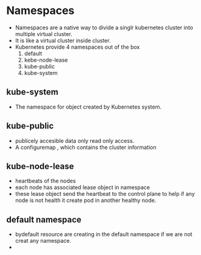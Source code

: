 # Namespaces
- Namespaces are a native way to divide a singlr kubernetes cluster into multiple virtual cluster.
- It is like a virtual cluster inside cluster.
- Kubernetes provide 4 namespaces out of the box
    1) default
    2) kebe-node-lease
    3) kube-public
    4) kube-system
## kube-system
- The namespace for object created by Kubernetes system.
## kube-public
- publicely accesible data only read only access.
- A configuremap , which contains the cluster information
## kube-node-lease
- heartbeats of the nodes
- each node has associated lease object in namespace
- these lease object send the heartbeat to the control plane to help if any node is not health it create pod in another healthy node.
## default namespace
- bydefault resource are creating in the default namespace if we are not creat any namespace.
- 
